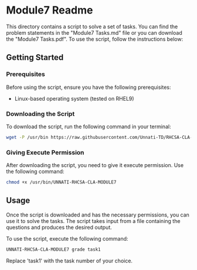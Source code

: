 # Module7 Readme

This directory contains a script to solve a set of tasks. You can find the problem statements in the "Module7 Tasks.md" file or you can download the "Module7 Tasks.pdf". To use the script, follow the instructions below:

## Getting Started

### Prerequisites

Before using the script, ensure you have the following prerequisites:

- Linux-based operating system (tested on RHEL9)

### Downloading the Script

To download the script, run the following command in your terminal:

```bash
wget -P /usr/bin https://raw.githubusercontent.com/Unnati-TD/RHCSA-CLA-Modules/main/Module7/UNNATI-RHCSA-CLA-MODULE7
```

### Giving Execute Permission

After downloading the script, you need to give it execute permission. Use the following command:

```bash
chmod +x /usr/bin/UNNATI-RHCSA-CLA-MODULE7
```

## Usage

Once the script is downloaded and has the necessary permissions, you can use it to solve the tasks. The script takes input from a file containing the questions and produces the desired output.

To use the script, execute the following command:

```bash
UNNATI-RHCSA-CLA-MODULE7 grade task1
```

Replace 'task1' with the task number of your choice.
